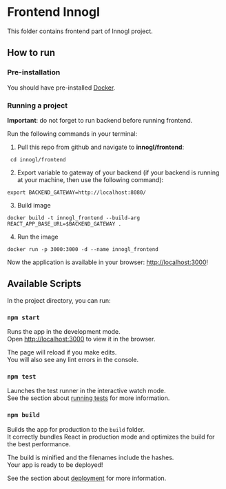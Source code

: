 # Frontend Innogl
This folder contains frontend part of Innogl project. 


## How to run
### Pre-installation
You should have pre-installed [Docker](https://docs.docker.com/engine/install/).

### Running a project
**Important**: do not forget to run backend before running frontend.

Run the following commands in your terminal:
1. Pull this repo from github and navigate to **innogl/frontend**:
```shell
 cd innogl/frontend
```
2. Export variable to gateway of your backend
(if your backend is running at your machine, then use the following command):
```shell
export BACKEND_GATEWAY=http://localhost:8080/
```
3. Build image
```shell
docker build -t innogl_frontend --build-arg REACT_APP_BASE_URL=$BACKEND_GATEWAY .
```
4. Run the image
```shell
docker run -p 3000:3000 -d --name innogl_frontend
```

Now the application is available in your browser: [http://localhost:3000](http://localhost:3000)!

## Available Scripts
In the project directory, you can run:

### `npm start`

Runs the app in the development mode.\
Open [http://localhost:3000](http://localhost:3000) to view it in the browser.

The page will reload if you make edits.\
You will also see any lint errors in the console.

### `npm test`

Launches the test runner in the interactive watch mode.\
See the section about [running tests](https://facebook.github.io/create-react-app/docs/running-tests) for more information.

### `npm build`

Builds the app for production to the `build` folder.\
It correctly bundles React in production mode and optimizes the build for the best performance.

The build is minified and the filenames include the hashes.\
Your app is ready to be deployed!

See the section about [deployment](https://facebook.github.io/create-react-app/docs/deployment) for more information.